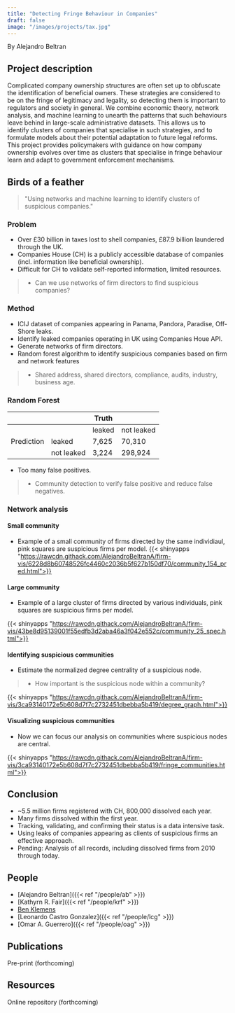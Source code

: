 ```yaml
---
title: "Detecting Fringe Behaviour in Companies"
draft: false
image: "/images/projects/tax.jpg"
---
```


By Alejandro Beltran

## Project description

Complicated company ownership structures are often set up to obfuscate the identification of beneficial owners.
These strategies are considered to be on the fringe of legitimacy and legality, so detecting them is important to regulators and society in general.
We combine economic theory, network analysis, and machine learning to unearth the patterns that such behaviours leave behind in large-scale administrative datasets.
This allows us to identify clusters of companies that specialise in such strategies, and to formulate models about their potential adaptation to future legal reforms. 
This project provides policymakers with guidance on how company ownership evolves over time as clusters that specialise in fringe behaviour learn and adapt to government enforcement mechanisms.  

## Birds of a feather


> "Using networks and machine learning to identify clusters of suspicious companies."


### Problem
* Over £30 billion in taxes lost to shell companies, £87.9 billion laundered through the UK.
* Companies House (CH) is a publicly accessible database of companies (incl. information like beneficial ownership).
* Difficult for CH to validate self-reported information, limited resources.

> * Can we use networks of firm directors to find suspicious companies?


### Method

* ICIJ dataset of companies appearing in Panama, Pandora, Paradise, Off-Shore leaks.
* Identify leaked companies operating in UK using Companies Houe API.
* Generate networks of firm directors. 
* Random forest algorithm to identify suspicious companies based on firm and network features 
> - Shared address, shared directors, compliance, audits, industry, business age. 

### Random Forest

|  | | Truth    |        |
| ---  | ---  | ---   | ---     |
|  | | leaked | not leaked |
| Prediction | leaked    | 7,625  | 70,310   |
| | not leaked    | 3,224   | 298,924     |

- Too many false positives.
> * Community detection to verify false positive and reduce false negatives. 


### Network analysis
#### Small community
* Example of a small community of firms directed by the same individiaul, pink squares are suspicious firms per model.
{{< shinyapps "https://rawcdn.githack.com/AlejandroBeltranA/firm-vis/6228d8b60748526fc4460c2036b5f627b150df70/community_154_pred.html">}}

#### Large community

* Example of a large cluster of firms directed by various individuals, pink squares are suspicious firms per model.

{{< shinyapps "https://rawcdn.githack.com/AlejandroBeltranA/firm-vis/43be8d95139001f55edfb3d2aba46a3f042e552c/community_25_spec.html">}}

#### Identifying suspicious communities

* Estimate the normalized degree centrality of a suspicious node. 
> * How important is the suspicious node within a community?

{{< shinyapps "https://rawcdn.githack.com/AlejandroBeltranA/firm-vis/3ca93140172e5b608d7f7c2732451dbebba5b419/degree_graph.html">}}

#### Visualizing suspicious communities

* Now we can focus our analysis on communities where suspicious nodes are central. 

{{< shinyapps "https://rawcdn.githack.com/AlejandroBeltranA/firm-vis/3ca93140172e5b608d7f7c2732451dbebba5b419/fringe_communities.html">}}


## Conclusion

* ~5.5 million firms registered with CH, 800,000 dissolved each year. 
* Many firms dissolved within the first year.
* Tracking, validating, and confirming their status is a data intensive task.
* Using leaks of companies appearing as clients of suspicious firms an effective approach.
* Pending: Analysis of all records, including dissolved firms from 2010 through today.



## People

* [Alejandro Beltran]({{< ref "/people/ab" >}}) 
* [Kathyrn R. Fair]({{< ref "/people/krf" >}}) 
* [Ben Klemens](https://ben.klemens.org/) 
* [Leonardo Castro Gonzalez]({{< ref "/people/lcg" >}}) 
* [Omar A. Guerrero]({{< ref "/people/oag" >}}) 

## Publications

Pre-print (forthcoming)

## Resources

Online repository (forthcoming)
